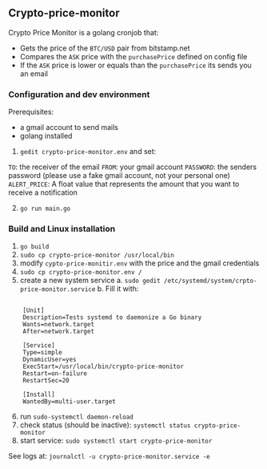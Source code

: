 
## Crypto-price-monitor

Crypto Price Monitor is a golang cronjob that: 

- Gets the price of the `BTC/USD` pair from bitstamp.net
- Compares the `ASK` price with the `purchasePrice` defined on config file
- If the `ASK` price is lower or equals than the `purchasePrice` its sends you an email

### Configuration and dev environment

Prerequisites: 
- a gmail account to send mails
- golang installed

1. `gedit crypto-price-monitor.env` and set:

`TO`: the receiver of the email
`FROM`: your gmail account
`PASSWORD`: the senders password (please use a fake gmail account, not your personal one)
`ALERT_PRICE`: A float value that represents the amount that you want to receive a notification

2. `go run main.go`


### Build and Linux installation

1. `go build`
2. `sudo cp crypto-price-monitor /usr/local/bin`
3. modify `cypto-price-monitir.env` with the price and the gmail credentials
4. `sudo cp crypto-price-monitor.env /`
5. create a new system service 
    a. `sudo gedit /etc/systemd/system/crpto-price-monitor.service`
    b. Fill it with: 
    
```

    [Unit]
    Description=Tests systemd to daemonize a Go binary
    Wants=network.target
    After=network.target

    [Service]
    Type=simple
    DynamicUser=yes
    ExecStart=/usr/local/bin/crypto-price-monitor 
    Restart=on-failure
    RestartSec=20

    [Install]
    WantedBy=multi-user.target

```

6. run `sudo-systemctl daemon-reload`
7. check status (should be inactive): `systemctl status crypto-price-monitor`
8. start service: `sudo systemctl start crypto-price-monitor`


See logs at: `journalctl -u crypto-price-monitor.service -e `



